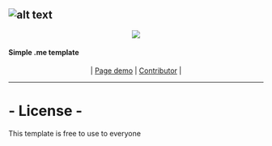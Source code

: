 ![alt text](https://www.yakuzi.xyz/ICON.png)
---
<p align="center">
<img src="https://img.shields.io/github/license/Yakuziik/Yakuzi-Website?style=flat-square" </a>
</p>

#### Simple .me template 

<p align="center">
| <a href="https://yakuzi.xyz">Page demo</a> |
<a href="https://github.com/Kayo005">Contributor</a> |

</p>

---

<h1 allign="center">- License -</h1>
This template is free to use to everyone
